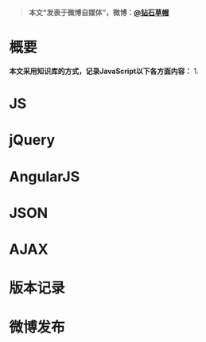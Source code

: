 > **本文“发表于微博自媒体”，微博：[@钻石草帽](https://weibo.com/strawhatchan)**

# 概要
**本文采用知识库的方式，记录JavaScript以下各方面内容：**
1. 

# JS

# jQuery

# AngularJS

# JSON

# AJAX


# 版本记录

# 微博发布
